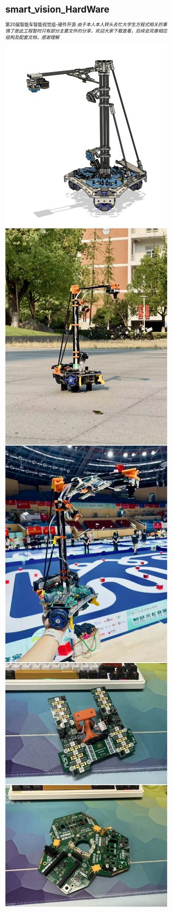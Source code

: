 # smart_vision_HardWare

第20届智能车智能视觉组-硬件开源
*由于本人本人转头去忙大学生方程式相关的事情了故此工程暂时只有部分主要文件的分享，欢迎大家下载查看，后续会完善相应结构及配套文档，感谢理解*  

![1756093125823](images/README/1756093125823.png)
![1756093479584](images/README/1756093479584.png)![1756093512799](images/README/1756093512799.png)![1756093522767](images/README/1756093522767.png)![1756093529666](images/README/1756093529666.png)
